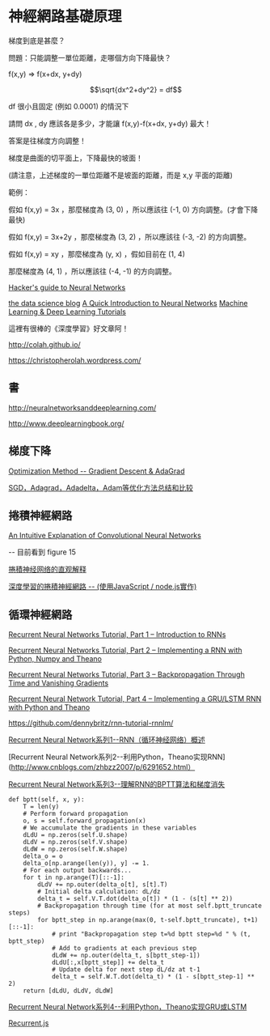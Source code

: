 # 神經網路基礎原理

梯度到底是甚麼？

問題：只能調整一單位距離，走哪個方向下降最快？

f(x,y) => f(x+dx, y+dy)

$$\sqrt{dx^2+dy^2} = df$$

df 很小且固定 (例如 0.0001) 的情況下

請問 dx , dy 應該各是多少，才能讓 f(x,y)-f(x+dx, y+dy) 最大！

答案是往梯度方向調整！

梯度是曲面的切平面上，下降最快的坡面！

(請注意，上述梯度的一單位距離不是坡面的距離，而是 x,y 平面的距離)

範例：

假如 f(x,y) = 3x ，那麼梯度為 (3, 0) ，所以應該往 (-1, 0) 方向調整。(才會下降最快)

假如 f(x,y) = 3x+2y ，那麼梯度為 (3, 2) ，所以應該往 (-3, -2) 的方向調整。

假如 f(x,y) = xy ，那麼梯度為 (y, x) ，假如目前在 (1, 4) 

那麼梯度為 (4, 1) ，所以應該往 (-4, -1) 的方向調整。


[Hacker's guide to Neural Networks](http://karpathy.github.io/neuralnets/)

[the data science blog](https://ujjwalkarn.me/blog/)
[A Quick Introduction to Neural Networks](https://ujjwalkarn.me/2016/08/09/quick-intro-neural-networks/)
[Machine Learning & Deep Learning Tutorials](https://github.com/ujjwalkarn/Machine-Learning-Tutorials/blob/master/README.md)

這裡有很棒的《深度學習》好文章阿！

http://colah.github.io/

https://christopherolah.wordpress.com/


## 書

http://neuralnetworksanddeeplearning.com/

http://www.deeplearningbook.org/


## 梯度下降

[Optimization Method -- Gradient Descent & AdaGrad](http://cpmarkchang.logdown.com/posts/275500-optimization-method-adagrad)

[SGD，Adagrad，Adadelta，Adam等优化方法总结和比较](http://ycszen.github.io/2016/08/24/SGD%EF%BC%8CAdagrad%EF%BC%8CAdadelta%EF%BC%8CAdam%E7%AD%89%E4%BC%98%E5%8C%96%E6%96%B9%E6%B3%95%E6%80%BB%E7%BB%93%E5%92%8C%E6%AF%94%E8%BE%83/)

## 捲積神經網路

[An Intuitive Explanation of Convolutional Neural Networks](https://ujjwalkarn.me/2016/08/11/intuitive-explanation-convnets/)

-- 目前看到 figure 15

[捲積神经网络的直观解释](http://blog.csdn.net/qq_31780525/article/details/71435620)

[深度學習的捲積神經網路 -- (使用JavaScript / node.js實作)](https://www.slideshare.net/ccckmit/javascript-nodejs)

## 循環神經網路

[Recurrent Neural Networks Tutorial, Part 1 – Introduction to RNNs](http://www.wildml.com/2015/09/recurrent-neural-networks-tutorial-part-1-introduction-to-rnns/)

[Recurrent Neural Networks Tutorial, Part 2 – Implementing a RNN with Python, Numpy and Theano](http://www.wildml.com/2015/09/recurrent-neural-networks-tutorial-part-2-implementing-a-language-model-rnn-with-python-numpy-and-theano/)

[Recurrent Neural Networks Tutorial, Part 3 – Backpropagation Through Time and Vanishing Gradients](http://www.wildml.com/2015/10/recurrent-neural-networks-tutorial-part-3-backpropagation-through-time-and-vanishing-gradients/)

[Recurrent Neural Network Tutorial, Part 4 – Implementing a GRU/LSTM RNN with Python and Theano](http://www.wildml.com/2015/10/recurrent-neural-network-tutorial-part-4-implementing-a-grulstm-rnn-with-python-and-theano/)

https://github.com/dennybritz/rnn-tutorial-rnnlm/

[Recurrent Neural Network系列1--RNN（循环神经网络）概述](http://www.cnblogs.com/zhbzz2007/p/6257247.html)

[Recurrent Neural Network系列2--利用Python，Theano实现RNN](http://www.cnblogs.com/zhbzz2007/p/6291652.html）

[Recurrent Neural Network系列3--理解RNN的BPTT算法和梯度消失](http://www.cnblogs.com/zhbzz2007/p/6339346.html)


```
def bptt(self, x, y):
    T = len(y)
    # Perform forward propagation
    o, s = self.forward_propagation(x)
    # We accumulate the gradients in these variables
    dLdU = np.zeros(self.U.shape)
    dLdV = np.zeros(self.V.shape)
    dLdW = np.zeros(self.W.shape)
    delta_o = o
    delta_o[np.arange(len(y)), y] -= 1.
    # For each output backwards...
    for t in np.arange(T)[::-1]:
        dLdV += np.outer(delta_o[t], s[t].T)
        # Initial delta calculation: dL/dz
        delta_t = self.V.T.dot(delta_o[t]) * (1 - (s[t] ** 2))
        # Backpropagation through time (for at most self.bptt_truncate steps)
        for bptt_step in np.arange(max(0, t-self.bptt_truncate), t+1)[::-1]:
            # print "Backpropagation step t=%d bptt step=%d " % (t, bptt_step)
            # Add to gradients at each previous step
            dLdW += np.outer(delta_t, s[bptt_step-1])              
            dLdU[:,x[bptt_step]] += delta_t
            # Update delta for next step dL/dz at t-1
            delta_t = self.W.T.dot(delta_t) * (1 - s[bptt_step-1] ** 2)
    return [dLdU, dLdV, dLdW]
```


[Recurrent Neural Network系列4--利用Python，Theano实现GRU或LSTM](http://www.cnblogs.com/zhbzz2007/p/6647405.html)

[Recurrent.js](https://github.com/karpathy/recurrentjs/blob/master/src/recurrent.js)